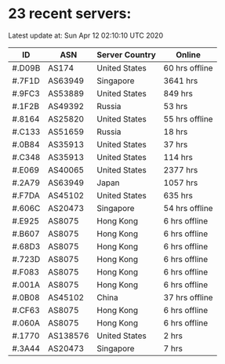 # 23 recent servers:

Latest update at: Sun Apr 12 02:10:10 UTC 2020

| ID | ASN | Server Country | Online |
| -- | --- | -------------- | ------ |
| #.D09B | AS174 | United States | 60 hrs offline |
| #.7F1D | AS63949 | Singapore | 3641 hrs |
| #.9FC3 | AS53889 | United States | 849 hrs |
| #.1F2B | AS49392 | Russia | 53 hrs |
| #.8164 | AS25820 | United States | 55 hrs offline |
| #.C133 | AS51659 | Russia | 18 hrs |
| #.0B84 | AS35913 | United States | 37 hrs |
| #.C348 | AS35913 | United States | 114 hrs |
| #.E069 | AS40065 | United States | 2377 hrs |
| #.2A79 | AS63949 | Japan | 1057 hrs |
| #.F7DA | AS45102 | United States | 635 hrs |
| #.606C | AS20473 | Singapore | 54 hrs offline |
| #.E925 | AS8075 | Hong Kong | 6 hrs offline |
| #.B607 | AS8075 | Hong Kong | 6 hrs offline |
| #.68D3 | AS8075 | Hong Kong | 6 hrs offline |
| #.723D | AS8075 | Hong Kong | 6 hrs offline |
| #.F083 | AS8075 | Hong Kong | 6 hrs offline |
| #.001A | AS8075 | Hong Kong | 6 hrs offline |
| #.0B08 | AS45102 | China | 37 hrs offline |
| #.CF63 | AS8075 | Hong Kong | 6 hrs offline |
| #.060A | AS8075 | Hong Kong | 6 hrs offline |
| #.1770 | AS138576 | United States | 2 hrs |
| #.3A44 | AS20473 | Singapore | 7 hrs |

